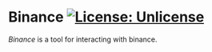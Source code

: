 # Binance [![License: Unlicense](https://img.shields.io/badge/license-Unlicense-blue.svg)](LICENSE)

*Binance* is a tool for interacting with binance.
